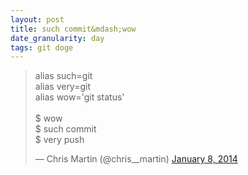 ```yaml
---
layout: post
title: such commit&mdash;wow
date_granularity: day
tags: git doge
---
```


<blockquote class="twitter-tweet" lang="en">
  <p lang="en" dir="ltr">
    alias such=git<br/>
    alias very=git<br/>
    alias wow='git status'
    <br/><br/>
    $ wow<br/>
    $ such commit<br/>
    $ very push
  </p>&mdash; Chris Martin (@chris__martin)
  <a href="https://twitter.com/chris__martin/status/420992421673988096">
    January 8, 2014
  </a>
</blockquote>

<script async src="//platform.twitter.com/widgets.js" charset="utf-8"></script>
